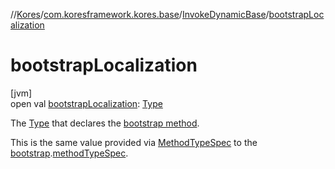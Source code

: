 //[Kores](../../../index.md)/[com.koresframework.kores.base](../index.md)/[InvokeDynamicBase](index.md)/[bootstrapLocalization](bootstrap-localization.md)

# bootstrapLocalization

[jvm]\
open val [bootstrapLocalization](bootstrap-localization.md): [Type](https://docs.oracle.com/javase/8/docs/api/java/lang/reflect/Type.html)

The [Type](https://docs.oracle.com/javase/8/docs/api/java/lang/reflect/Type.html) that declares the [bootstrap method](bootstrap.md).

This is the same value provided via [MethodTypeSpec](../../com.koresframework.kores.common/-method-type-spec/index.md) to the [bootstrap](bootstrap.md).[methodTypeSpec](../../com.koresframework.kores.common/-method-invoke-handle-spec/method-type-spec.md).

